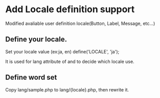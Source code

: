 Add Locale definition support
================
Modified avaliable user definition locale(Button, Label, Message, etc...)

Define your locale.
----------------

Set your locale value (ex:ja, en)
	define('LOCALE', 'ja');

It is used for lang attribute of <html> and to decide which locale use.

Define word set
----------------

Copy lang/sample.php to lang/{locale}.php, then rewrite it.
